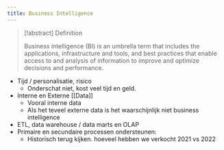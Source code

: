 ```yaml
---
title: Business Intelligence
---
```


>[!abstract] Definition
>
>Business intelligence (BI) is an umbrella term that includes the applications, infrastructure and tools, and best practices that enable access to and analysis of information to improve and optimize decisions and performance.

- Tijd / personalisatie, risico 
	- Onderschat niet, kost veel tijd en geld.
- Interne en Externe [[Data]] 
	- Vooral interne data
	- Als het teveel externe data is het waarschijnlijk niet business intelligence 
- ETL, data warehouse / data marts en OLAP
- Primaire en secundaire processen ondersteunen:
	- Historisch terug kijken. hoeveel hebben we verkocht 2021 vs 2022